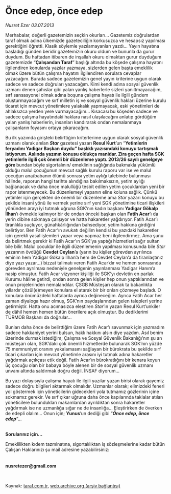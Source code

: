 # Önce edep, önce edep

*Nusret Ezer 03.07.2013*

<div class="yazi"><p>Merhabalar, değerli gazetemizin seçkin okurları... Gazetemiz doğrulardan taraf olmak adına ülkemizde gazeteciliğin korkusuzca ve hesapsız yapılması gerektiğini öğretti. Klasik söylemle yazılamayanları yazdı... Yayın hayatına başladığı günden beridir gazetemizin okuru oldum ve bununla da gurur duydum. Bu haftadan itibaren de inşallah okuru olmaktan gurur duyduğum gazetemizde “<b>Çalışandan Taraf</b>” başlığı altında bu köşede çalışma hayatını ilgilendiren konularda yazılar yazmaya, sizlerden gelen başta emeklilik olmak üzere bütün çalışma hayatını ilgilendiren sorulara cevaplar yazacağım. Burada sadece gazetemizin genel yayın kriterine uygun olarak sadece ve sadece doğruları yazacağım. Kimi kendi adına sosyal güvenlik uzmanı denen şahıslar gibi yalan yanlış haberlerle sizleri yanıltmayacağım, sırf sansasyonel olmak adına boşuna çalışma hayatı ile ilgili gündem oluşturmayacağım ve sırf milletin iş ve sosyal güvenlik hakları üzerine kurulu ticaret için mevcut yönetimlere yalakalık yapmayacak, eski yönetimleri de ahlaksızca yerden yere vurmayacağım... Kısacası bu köşeden sadece ve sadece çalışma hayatındaki haklara nasıl ulaşılacağını anlatıp gördüğüm yalan yanlış haberlerin, insanları kandırarak ondan nemalanmaya çalışanların foyasını ortaya çıkaracağım. </p>
<p>Bu ilk yazımda girişteki belirttiğim kriterlerime uygun olarak sosyal güvenlik uzmanı olarak anılan <b><i>Star</i></b> gazetesi yazarı <b>Resul Kurt</b>’un “<strong>Yetimlerin feryadını Yadigar Başkan duydu</strong><strong>” başlıklı yazısındaki konuyu tartışmak istiyorum. Aslında yazının konusu oldukça manidar. Zira geçen hafta SGK yetimlerle ilgili çok önemli bir düzenleme yaptı. 2013/26 sayılı genelgeye göre </strong>bundan<b> </b>böyle sigortalının/ emeklinin sağlığında bakmakla yükümlü olduğu malul çocuğunun mevcut sağlık kurulu raporu var ise ve malul çocuğun ana/babanın ölümü sonrası yetim aylığı talebinde bulunması hâlinde, raporun hangi tarihte alındığına bakılmaksızın, yetim aylığı bağlanacak ve daha önce malullüğü tesbit edilen yetim çocuklardan yeni bir rapor istenmeyecek. Bu düzenlemeyi yapanın eline koluna sağlık. Çünkü yetimler için gerçekten de önemli bir düzenleme ama <i>Star</i> yazarı konuyu bu şekilde insani yönü ile vermek yerine sırf yeni SGK yönetimine ticari ilişkileri yönünden arayı iyi tutmak uğruna SGK’nın kadın başkanı <b>Yadigar Gökalp İlhan</b>’ı övmekle kalmıyor bir de ondan önceki başkan olan <b>Fatih Acar</b>’ı da yerin dibine sokmaya çalışıyor ve hatta hakaretler yağdırıyor. Fatih Acar’ı tiranlıkla suçluyor, günahkârlığından bahsediyor, yetim hakkına girdiğini belirtiyor. Ben Fatih Acar’ın avukatı değilim kendisi bu yazıdaki hakaretler için gerekli yasal işlemleri yapar veya yapmaz beni ilgilendirmez. Ama şunu da belirtmek gerekir ki Fatih Acar’ın SGK’ya yaptığı hizmetleri sağır sultan bile bilir. Malul çocuklar ile ilgili düzenlemenin yapılması konusunda bile <i>Star</i> yazarının övdüğü <b>Cevdet Ceylan</b>’a (yarın bu kişiler görevden ayrılınca eminim hem Yadigar Gökalp İlhan’a hem de Cevdet Ceylan’a da tiranlaştınız diye yazı yazar...) bizzat talimatı veren Fatih Acar’dır ve hemen sonrasında görevden ayrılması nedeniyle genelgenin yayınlanması Yadigar Hanım’a nasip olmuştur. Fatih Acar vizyoner kişiliği ile SGK’yı devletin en parlak Kurumu hâline getirdi, ondan sonra gelen kişiler hep onun yaptıklarından ve onun projelerinden nemalandılar. ÇSGB Müsteşarı olarak ta bakanlıkta yıllardır çözül(e)meyen konulara el atarak bir bir onları çözmeye başladı. O konulara önümüzdeki haftalarda ayrıca değineceğim. Ayrıca Fatih Acar her zaman diyaloga hazır olmuş, SGK’nın paydaşlarından gelen talepleri yerine getirmiştir. Hatta onu acımasızca eleştiren <i>Star</i>’ın yazarı Resul Kurt’unkiler de dâhil hemen hemen bütün önerilere açık olmuştur. Bu dediklerimi TÜRMOB Başkanı da doğrular... </p>
<p>Bunları daha önce de belirttiğim üzere Fatih Acar’ı savunmak için yazmadım sadece hakkaniyet yerini bulsun, haklı hakkını alsın diye yazdım. Asıl benim üzerinde durmak istediğim; Çalışma ve Sosyal Güvenlik Bakanlığı’nın şu an müsteşarı olan, SGK’daki çok önemli hizmetlerde bulunarak SGK’nın yüzde 75 memnuniyet oranını yakalamasını sağlayan bir bürokrata bu şekilde sırf ticari çıkarları için mevcut yönetimle arasını iyi tutmak adına hakaretler yağdırmak açıkçası etik değil. Fatih Acar’ın bürokratlığını bir kenara koyun üç çocuğu olan bir babaya böyle alenen bir de sosyal güvenlik uzmanı unvanı altında saldırmak doğru değil. İNSAF diyorum...</p>
<p>Bu yazı dolayısıyla çalışma hayatı ile ilgili yazılar yazan birisi olarak gayemiz sadece doğru bilgileri aktarmak olmalıdır. Uzmanlar olarak; elimizdeki feneri yol göstermek için yöneticilerin gidecekleri yola tutmamız gözlerinin içine sokmamız gerekir. Ve sırf çıkar uğruna daha önce kapılarında taklalar atılan yöneticilere bulundukları makamlardan ayrıldıktan sonra hakaretler yağdırmak ise ne uzmanlığa sığar ne de insanlığa... Eleştirirken de överken de edepli olalım... Onun için; <b>Yunus</b>’un dediği gibi “<b><i>Önce edep, önce edep</i></b>”... </p>
<p><b><br/>Sorularınız için...</b></p>
<p>Emeklilikten kıdem tazminatına, sigortalılıktan iş sözleşmelerine kadar bütün Çalışan Haklarınızı şu mail adresine yazabilirsiniz: <br/><br/><br/><b>nusretezer@gmail.com</b></p>
<p><strong></strong> </p>
</div>

Kaynak: [taraf.com.tr](http://www.taraf.com.tr:80/nusret-ezer/makale-once-edep-once-edep.htm), [web.archive.org (arşiv bağlantısı)](http://web.archive.org/web/20130705014405/http://www.taraf.com.tr:80/nusret-ezer/makale-once-edep-once-edep.htm)
